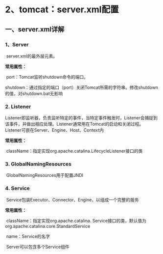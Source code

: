 # 2、tomcat：server.xml配置

## 一、server.xml详解

###  **1、Server**

​    server.xml的最外层元素。

**常用属性：**

​    port：Tomcat监听shutdown命令的端口。

​    shutdown：通过指定的端口（port）关闭Tomcat所需的字符串。修改shutdown的值，对shutdown.bat无影响

###  **2. Listener**

​    Listener即监听器，负责监听特定的事件，当特定事件触发时，Listener会捕捉到该事件，并做出相应处理。Listener通常用在Tomcat的启动和关闭过程。Listener可嵌在Server、Engine、Host、Context内

**常用属性：**

​    className：指定实现org.apache.catalina.LifecycleListener接口的类

### **3. GlobalNamingResources**

​    GlobalNamingResources用于配置JNDI

### **4. Service**

​    Service包装Executor、Connector、Engine，以组成一个完整的服务

**常用属性：**

​    className：指定实现org.apache.catalina. Service接口的类，默认值为org.apache.catalina.core.StandardService

​    name：Service的名字

​    Server可以包含多个Service组件